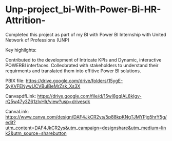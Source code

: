 # Unp-project_bi-With-Power-Bi-HR-Attrition-
Completed this project as part of my BI with Power BI Internship with United Network of Professions (UNP)

Key highilghts:

Contributed to the development of Intricate KPIs and Dynamic, interactive POWERBI interfaces.
Colleobrated with stakeholders to understand their requirments and translated them into effitive Power BI solutions.

PBIX file: https://drive.google.com/drive/folders/15ygE-5yKVFENywUCVBuIBeMrZsk_Xs3X

CanvapdfLink: https://drive.google.com/file/d/15wl8gqlAL8kIgv-rQ5w47y3Z61zIvHIr/view?usp=drivesdk

CanvaLink: https://www.canva.com/design/DAF4JkCR2ys/5p88kpKNgTJMYPjg5hrY5g/edit?utm_content=DAF4JkCR2ys&utm_campaign=designshare&utm_medium=link2&utm_source=sharebutton

